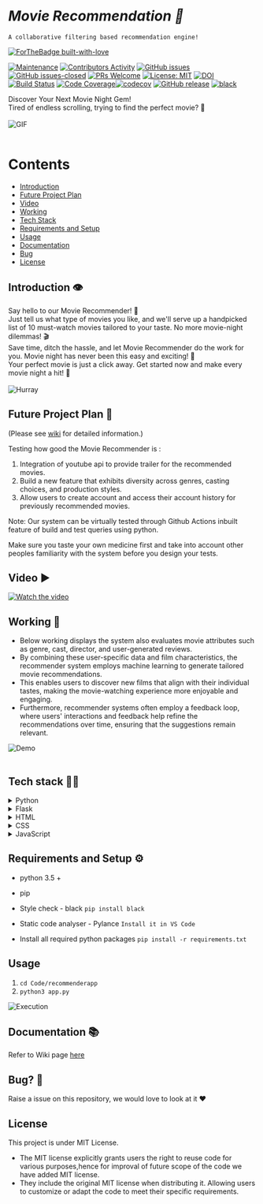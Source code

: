 # <i>Movie Recommendation 🎥 </i>
    A collaborative filtering based recommendation engine!




[![ForTheBadge built-with-love](http://ForTheBadge.com/images/badges/built-with-love.svg)](https://github.com/MadhurDixit13)



[![Maintenance](https://img.shields.io/badge/Maintained%3F-yes-green.svg)](https://github.com/MadhurDixit13/MovieRecommender/graphs/commit-activity) [![Contributors Activity](https://img.shields.io/github/commit-activity/m/MadhurDixit13/MovieRecommender)](https://github.com/MadhurDixit13/MovieRecommender/pulse) [![GitHub issues](https://img.shields.io/github/issues/MadhurDixit13/MovieRecommender.svg)](https://github.com/MadhurDixit13/MovieRecommender/issues/) [![GitHub issues-closed](https://img.shields.io/github/issues-closed/MadhurDixit13/MovieRecommender.svg)](https://github.com/MadhurDixit13/MovieRecommender/pulls?q=is%3Apr+is%3Aclosed) [![PRs Welcome](https://img.shields.io/badge/PRs-welcome-brightgreen.svg?style=flat-square)](http://makeapullrequest.com) [![License: MIT](https://img.shields.io/badge/License-MIT-red.svg)](https://opensource.org/licenses/MIT) [![DOI](https://zenodo.org/badge/DOI/10.5281/zenodo.4127507.svg)](https://doi.org/10.5281/zenodo.4127507) [![Build Status](https://travis-ci.com/MadhurDixit13/MovieRecommender.svg?branch=master)](https://travis-ci.com/git-ankit/MovieRecommender) [![Code Coverage](https://github.com/MadhurDixit13/MovieRecommender/actions/workflows/codecov.yml/badge.svg)](https://github.com/MadhurDixit13/MovieRecommender/actions/workflows/codecov.yml)[![codecov](https://codecov.io/gh/MadhurDixit13/MovieRecommender/graph/badge.svg?token=9NGWAJ7BST)](https://codecov.io/gh/MadhurDixit13/MovieRecommender) [![GitHub release](https://img.shields.io/github/release/git-ankit/MovieRecommender.svg)](https://GitHub.com/git-ankit/MovieRecommenderreleases/) [![black](https://img.shields.io/badge/StyleChecker-black-purple.svg)](https://pypi.org/project/black/) 


Discover Your Next Movie Night Gem!<br>
Tired of endless scrolling, trying to find the perfect movie? 🍿<br><br>
![GIF](https://github.com/MadhurDixit13/MovieRecommender/blob/master/asset/Front-page.gif?raw=true)<br><br>

# <b>Contents</b>

- [Introduction](https://github.com/MadhurDixit13/MovieRecommender#introduction)<br>
- [Future Project Plan](https://github.com/MadhurDixit13/MovieRecommender#futureprojectplan)<br>
- [Video](https://github.com/MadhurDixit13/MovieRecommender#video-%EF%B8%8F)<br>
- [Working](https://github.com/MadhurDixit13/MovieRecommender#working-)<br>
- [Tech Stack](https://github.com/MadhurDixit13/MovieRecommender#tech-stack-)<br>
- [Requirements and Setup](https://github.com/MadhurDixit13/MovieRecommender#requirements-and-setup-%EF%B8%8F)<br>
- [Usage](https://github.com/MadhurDixit13/MovieRecommender#usage)<br>
- [Documentation](https://github.com/MadhurDixit13/MovieRecommender#documentation-)<br>
- [Bug](https://github.com/MadhurDixit13/MovieRecommender#bug-)<br>
- [License](https://github.com/MadhurDixit13/MovieRecommender#license-)



## Introduction 👁️

Say hello to our Movie Recommender! 🚀<br>
Just tell us what type of movies you like, and we'll serve up a handpicked list of 10 must-watch movies tailored to your taste. No more movie-night dilemmas! 🎬<br>
Save time, ditch the hassle, and let Movie Recommender do the work for you. Movie night has never been this easy and exciting! 🌟<br>
Your perfect movie is just a click away. Get started now and make every movie night a hit! 👏<br><br>
![Hurray](https://media.giphy.com/media/jwY84621p1hhnG0ANK/giphy.gif)




## Future Project Plan 🔮

(Please see [wiki](https://github.com/MadhurDixit13/MovieRecommender/wiki/Project-3-Plan) for detailed information.)

Testing how good the Movie Recommender is :

1. Integration of youtube api to provide trailer for the recommended movies.
2. Build a new feature that exhibits diversity across genres, casting choices, and production styles.
3. Allow users to create account and access their account history for previously recommended movies.


Note: Our system can be virtually tested through Github Actions inbuilt feature of build and test queries using python.

Make sure you taste your own medicine first and take into account other peoples familiarity with the system before you design your tests.


## Video ▶️ 

[![Watch the video](https://markdown-videos-api.jorgenkh.no/youtube/uYQ4t7GOEyU)](https://youtu.be/uYQ4t7GOEyU)






## Working 📱

- Below working displays the system also evaluates movie attributes such as genre, cast, director, and user-generated reviews. 
- By combining these user-specific data and film characteristics, the recommender system employs machine learning to generate tailored movie recommendations.
- This enables users to discover new films that align with their individual tastes, making the movie-watching experience more enjoyable and engaging. 
- Furthermore, recommender systems often employ a feedback loop, where users' interactions and feedback help refine the recommendations over time, ensuring that the suggestions remain relevant.

![Demo](https://github.com/MadhurDixit13/MovieRecommender/blob/master/asset/Front-page.gif?raw=true)<br><br>




## Tech stack 👨‍💻
<details>
<summary>Python</summary>

Python is a high-level, general-purpose programming language known for its simplicity and readability. It's a widely used language for web development, data analysis, artificial intelligence, and more.

![Python](https://media.giphy.com/media/2vnId4IaAjIGZd2EWC/giphy.gif)
</details>

<details>
<summary>Flask</summary>

Flask is a micro web framework written in Python. It's lightweight and easy to use for building web applications, making it an excellent choice for small to medium-sized projects.

![Flask](https://miro.medium.com/v2/resize:fit:679/0*Nh_pliddv1BFAx68.gif)
</details>

<details>
<summary>HTML</summary>

HTML (Hypertext Markup Language) is the standard markup language for creating web pages and web applications. It's used for structuring the content on the web.

![HTML](https://media.giphy.com/media/l3vRfNA1p0rvhMSvS/giphy.gif)
</details>

<details>
<summary>CSS</summary>

CSS (Cascading Style Sheets) is a style sheet language used for describing the look and formatting of a document written in HTML. It's essential for web design and layout.

![CSS](https://alvaromontoro.com/images/blog/css-typewriter.gif)
</details>

<details>
<summary>JavaScript</summary>

JavaScript is a versatile and widely used programming language for adding interactivity and dynamic behavior to web pages. It's essential for client-side web development.

![JavaScript](https://media.giphy.com/media/SvFocn0wNMx0iv2rYz/giphy.gif)
</details>

## Requirements and Setup ⚙️


- python 3.5 +
- pip
- Style check  - black
    `pip install black`
- Static code analyser - Pylance
    `Install it in VS Code`

- Install all required python packages
    `pip install -r requirements.txt `

## Usage
1. `cd Code/recommenderapp`
2. `python3 app.py`

![Execution](https://raw.githubusercontent.com/MadhurDixit13/MovieRecommender/master/asset/execution.gif)


## Documentation 📚
Refer to Wiki page [here](https://github.com/MadhurDixit13/MovieRecommender/wiki/Documentation)


## Bug? 🐛
Raise a issue on this repository, we would love to look at it ❤️

## License
This project is under MIT License.
- The MIT license explicitly grants users the right to reuse code for various purposes,hence for improval of future scope of the code we have added MIT license.
- They include the original MIT license when distributing it. Allowing users to customize or adapt the code to meet their specific requirements.
